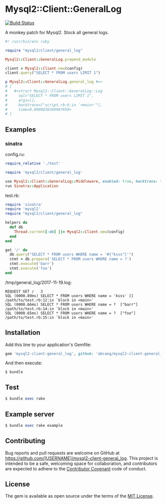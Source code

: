 Mysql2::Client::GeneralLog
===

[![Build Status](https://travis-ci.org/ksss/mysql2-client-general_log.svg?branch=v0.1.0)](https://travis-ci.org/ksss/mysql2-client-general_log)

A monkey patch for Mysql2.
Stock all general logs.

```ruby
#! /usr/bin/env ruby

require "mysql2/client/general_log"

Mysql2::Client::GeneralLog.prepend_module

client = Mysql2::Client.new(config)
client.query("SELECT * FROM users LIMIT 1")

p Mysql2::Client::GeneralLog.general_log #=>
# [
#   #<struct Mysql2::Client::GeneralLog::Log
#     sql="SELECT * FROM users LIMIT 1",
#     args=[],
#     backtrace=["script.rb:6:in `<main>'"],
#     time=0.0909838349907659>
# ]
```

## Examples

### sinatra

config.ru:
```ruby
require_relative './test'

require 'mysql2/client/general_log'

use Mysql2::Client::GeneralLog::Middleware, enabled: true, backtrace: true, path: '/tmp/general_log'
run Sinatra::Application
```

test.rb:
```ruby
require 'sinatra'
require 'mysql2'
require "mysql2/client/general_log"

helpers do
  def db
    Thread.current[:db] ||= Mysql2::Client.new(config)
  end
end

get '/' do
  db.query("SELECT * FROM users WHERE name = '#{"ksss"}'")
  stmt = db.prepare('SELECT * FROM users WHERE name = ?')
  stmt.execute('barr')
  stmt.execute('foo')
end
```

/tmp/general_log/2017-11-19.log:
```
REQUEST GET	/	3
SQL	(0000.89ms)	SELECT * FROM users WHERE name = 'ksss'	[]	/path/to/test.rb:12:in `block in <main>'
SQL	(0000.66ms)	SELECT * FROM users WHERE name = ?	["barr"]	/path/to/test.rb:14:in `block in <main>'
SQL	(0000.65ms)	SELECT * FROM users WHERE name = ?	["foo"]	/path/to/test.rb:15:in `block in <main>'
```

## Installation

Add this line to your application's Gemfile:

```ruby
gem 'mysql2-client-general_log', github: 'abcang/mysql2-client-general_log', branch: 'rack_middleware'
```

And then execute:

    $ bundle


## Test

```ruby
$ bundle exec rake
```

## Example server

```ruby
$ bundle exec rake example
```

## Contributing

Bug reports and pull requests are welcome on GitHub at https://github.com/[USERNAME]/mysql2-client-general_log. This project is intended to be a safe, welcoming space for collaboration, and contributors are expected to adhere to the [Contributor Covenant](contributor-covenant.org) code of conduct.

## License

The gem is available as open source under the terms of the [MIT License](http://opensource.org/licenses/MIT).
